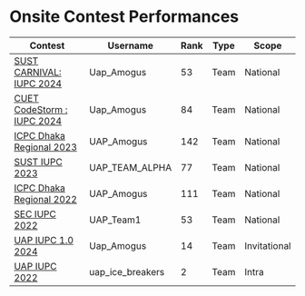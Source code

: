 # Onsite Contest Performances
| Contest | Username | Rank | Type | Scope
| -- | -------- | ----------- | ---- | ---- |
| [SUST CARNIVAL: IUPC 2024](https://toph.co/c/inter-university-sust-cse-carnival-2024/standings) | Uap_Amogus | 53 | Team | National |
| [CUET CodeStorm : IUPC 2024](https://toph.co/c/cuet-inter-university-codestorm-1-0/standings) | Uap_Amogus | 84 | Team | National |
| [ICPC Dhaka Regional 2023](https://bapsoj.org/contests/icpc-dhaka-regional-site-2023/standings) | UAP_Amogus | 142 | Team | National |
| [SUST IUPC 2023](https://toph.co/c/sust-inter-university-2023/standings) | UAP_TEAM_ALPHA | 77 | Team | National |
| [ICPC Dhaka Regional 2022](https://algo.codemarshal.org/contests/dhaka-22-main/standings) | UAP_Amogus | 111 | Team | National |
| [SEC IUPC 2022](https://toph.co/c/sec-inter-university-junior-2022/standings) | UAP_Team1 | 53 | Team | National |
| [UAP IUPC 1.0 2024](https://toph.co/c/uap-inter-university-collaborative-1-0-senior/standings) | Uap_Amogus | 14 | Team | Invitational |
| [UAP IUPC 2022](https://toph.co/c/uap-intra-university-2022-junior/standings) | uap_ice_breakers | 2 | Team | Intra |


